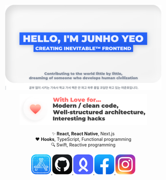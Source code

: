 <div align="center">
	<br />
	<a href="https://github.com/junhoyeo">
		<img src="./header.png" />
	</a>
	<a href="https://github.com/junhoyeo?tab=repositories" style="margin-top: 10px;display: block;object-fit:contain;">
		<img src="./heart.png" height="100" />
	</a>
</div>
<br />

<div align="center" style="text-align:center">
	✨ <strong>React, React Native</strong>, Next.js<br />
	♥️ <strong>Hooks</strong>, TypeScript, Functional programming<br />
	🔍 Swift, Reactive programming
</div>

<br />
<div align="center" style="text-align:center">
	<a href="https://trendy-resume.now.sh">
		<img src="https://raw.githubusercontent.com/junhoyeo/junhoyeo/master/icons/developer.png" width="64" height="64">
	</a>
	<a href="https://github.com/junhoyeo">
		<img src="https://raw.githubusercontent.com/junhoyeo/junhoyeo/master/icons/github.png" width="64" height="64">
	</a>
	<a href="https://www.rocketpunch.com/@jyeo">
		<img src="https://raw.githubusercontent.com/junhoyeo/junhoyeo/master/icons/rocketpunch.png" width="64" height="64">
	</a>
	<a href="https://www.facebook.com/juno3704">
		<img src="https://raw.githubusercontent.com/junhoyeo/junhoyeo/master/icons/facebook.png" width="64" height="64">
	</a>
	<a href="https://www.instagram.com/jyeo_official">
		<img src="https://raw.githubusercontent.com/junhoyeo/junhoyeo/master/icons/instagram.png" width="64" height="64">
	</a>
</div>
